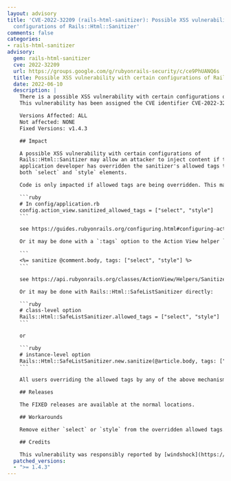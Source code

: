```yaml
---
layout: advisory
title: 'CVE-2022-32209 (rails-html-sanitizer): Possible XSS vulnerability with certain
  configurations of Rails::Html::Sanitizer'
comments: false
categories:
- rails-html-sanitizer
advisory:
  gem: rails-html-sanitizer
  cve: 2022-32209
  url: https://groups.google.com/g/rubyonrails-security/c/ce9PhUANQ6s
  title: Possible XSS vulnerability with certain configurations of Rails::Html::Sanitizer
  date: 2022-06-10
  description: |
    There is a possible XSS vulnerability with certain configurations of Rails::Html::Sanitizer.
    This vulnerability has been assigned the CVE identifier CVE-2022-32209.

    Versions Affected: ALL
    Not affected: NONE
    Fixed Versions: v1.4.3

    ## Impact

    A possible XSS vulnerability with certain configurations of
    Rails::Html::Sanitizer may allow an attacker to inject content if the
    application developer has overridden the sanitizer's allowed tags to allow
    both `select` and `style` elements.

    Code is only impacted if allowed tags are being overridden. This may be done via application configuration:

    ```ruby
    # In config/application.rb
    config.action_view.sanitized_allowed_tags = ["select", "style"]
    ```

    see https://guides.rubyonrails.org/configuring.html#configuring-action-view

    Or it may be done with a `:tags` option to the Action View helper `sanitize`:

    ```
    <%= sanitize @comment.body, tags: ["select", "style"] %>
    ```

    see https://api.rubyonrails.org/classes/ActionView/Helpers/SanitizeHelper.html#method-i-sanitize

    Or it may be done with Rails::Html::SafeListSanitizer directly:

    ```ruby
    # class-level option
    Rails::Html::SafeListSanitizer.allowed_tags = ["select", "style"]
    ```

    or

    ```ruby
    # instance-level option
    Rails::Html::SafeListSanitizer.new.sanitize(@article.body, tags: ["select", "style"])
    ```

    All users overriding the allowed tags by any of the above mechanisms to include both "select" and "style" should either upgrade or use one of the workarounds immediately.

    ## Releases

    The FIXED releases are available at the normal locations.

    ## Workarounds

    Remove either `select` or `style` from the overridden allowed tags.

    ## Credits

    This vulnerability was responsibly reported by [windshock](https://hackerone.com/windshock?type=user).
  patched_versions:
  - ">= 1.4.3"
---
```

